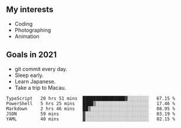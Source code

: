 ## My interests

- Coding
- Photographing
- Animation

## Goals in 2021

- git commit every day.
- Sleep early.
- Learn Japanese.
- Take a trip to Macau.

<!--START_SECTION:waka-->
```text
TypeScript   20 hrs 51 mins  ████████████████▓░░░░░░░░   67.15 % 
PowerShell   5 hrs 25 mins   ████▒░░░░░░░░░░░░░░░░░░░░   17.46 % 
Markdown     2 hrs 46 mins   ██▒░░░░░░░░░░░░░░░░░░░░░░   08.95 % 
JSON         59 mins         ▓░░░░░░░░░░░░░░░░░░░░░░░░   03.19 % 
YAML         40 mins         ▓░░░░░░░░░░░░░░░░░░░░░░░░   02.15 % 
```
<!--END_SECTION:waka-->
